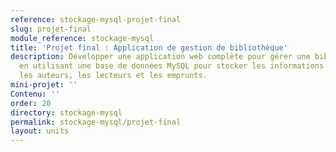 ```yaml
---
reference: stockage-mysql-projet-final
slug: projet-final
module_reference: stockage-mysql
title: 'Projet final : Application de gestion de bibliothèque'
description: Développer une application web complète pour gérer une bibliothèque,
  en utilisant une base de données MySQL pour stocker les informations sur les livres,
  les auteurs, les lecteurs et les emprunts.
mini-projet: ''
Contenu: ''
order: 20
directory: stockage-mysql
permalink: stockage-mysql/projet-final
layout: units
---
```

